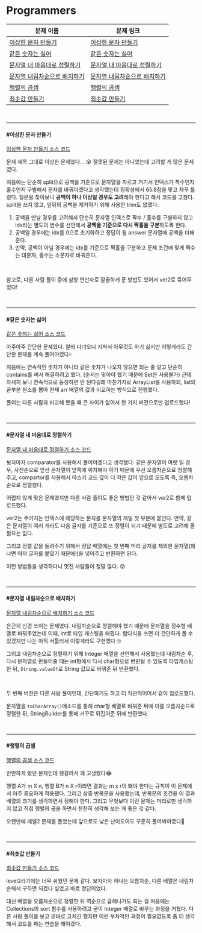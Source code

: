 # Programmers

| 문제 이름                                                    | 문제 링크                                                    |
| ------------------------------------------------------------ | ------------------------------------------------------------ |
| [이상한 문자 만들기](#이상한-문자-만들기)                    | [이상한 문자 만들기](https://programmers.co.kr/learn/courses/30/lessons/12930) |
| [같은 숫자는 싫어](#같은-숫자는-싫어)                        | [같은 숫자는 싫어](https://programmers.co.kr/learn/courses/30/lessons/12906) |
| [문자열 내 마음대로 정렬하기](#문자열-내-마음대로-정렬하기)  | [문자열 내 마음대로 정렬하기](https://programmers.co.kr/learn/courses/30/lessons/12915) |
| [문자열 내림차순으로 배치하기](#문자열-내림차순으로-배치하기) | [문자열 내림차순으로 배치하기](https://programmers.co.kr/learn/courses/30/lessons/12917) |
| [행렬의 곱셈](#행렬의-곱셈)                                  | [행렬의 곱셈](https://programmers.co.kr/learn/courses/30/lessons/12949) |
| [최솟값 만들기](#최솟값-만들기)                              | [최솟값 만들기](https://programmers.co.kr/learn/courses/30/lessons/12941) |

<br>

<hr>

#### #이상한 문자 만들기

[이상한 문자 만들기 소스 코드](https://github.com/hjyeon-n/Algorithm_study/tree/master/Programmers/2020.12/%EC%9D%B4%EC%83%81%ED%95%9C%20%EB%AC%B8%EC%9E%90%20%EB%A7%8C%EB%93%A4%EA%B8%B0)

문제 제목 그대로 이상한 문제였다... 😵 잘못된 문제는 아니었는데 고려할 게 많은 문제였다.

처음에는 단순히 split으로 공백을 기준으로 문자열을 자르고 거기서 인덱스가 짝수인지 홀수인지 구별해서 문자를 바꿔야겠다고 생각했는데 정확성에서 65.8점을 맞고 자꾸 틀렸다. 질문을 찾아보니 **공백이 하나 이상일 경우도 고려**해야 한다고 해서 코드를 고쳤다. split을 쓰지 않고, 앞뒤의 공백을 제거하기 위해 사용한 trim도 없앴다.

1. 공백을 만날 경우를 고려해서 단순히 문자열 인덱스로 짝수 / 홀수를 구별하지 않고 idx라는 별도의 변수를 선언해서 **공백을 기준으로 다시 짝홀을 구분**하도록 한다.
2. 공백일 경우에는 idx를 0으로 초기화하고 정답이 될 answer 문자열에 공백을 더해준다.
3. 만약, 공백이 아닐 경우에는 idx를 기준으로 짝홀을 구분하고 문제 조건에 맞게 짝수는 대문자, 홀수는 소문자로 바꿔준다.

<br>

참고로, 다른 사람 풀이 중에 삼항 연산자로 깔끔하게 푼 방법도 있어서 ver2로 묶어두었다!

<br>

<hr>

#### #같은 숫자는 싫어

[같은 숫자는 싫어 소스 코드](https://github.com/hjyeon-n/Algorithm_study/blob/master/Programmers/2020.12/%EA%B0%99%EC%9D%80%20%EC%88%AB%EC%9E%90%EB%8A%94%20%EC%8B%AB%EC%96%B4.java)

아주아주 간단한 문제였다. 알바 다녀오니 지쳐서 아무것도 하기 싫지만 이렇게라도 간단한 문제를 계속 풀어야겠다💦

처음에는 연속적인 숫자가 아니라 같은 숫자가 나오지 않으면 되는 줄 알고 단순히 contains를 써서 해결하려고 했다. (순서는 맞아야 했기 때문에 Set은 사용불가) 근데 자세히 보니 연속적으로 등장하면 안 된다길래 마찬가지로 ArrayList를 사용하되, list의 끝부분 원소를 뽑아 현재 arr 배열의 값과 비교하는 방식으로 진행했다.

풀이는 다른 사람과 비교해 봤을 때 큰 차이가 없어서 한 가지 버전으로만 업로드했다!

<br>

<hr>

#### #문자열 내 마음대로 정렬하기

[문자열 내 마음대로 정렬하기 소스 코드](https://github.com/hjyeon-n/Algorithm_study/tree/master/Programmers/2020.12/%EB%AC%B8%EC%9E%90%EC%97%B4%20%EB%82%B4%20%EB%A7%88%EC%9D%8C%EB%8C%80%EB%A1%9C%20%EC%A0%95%EB%A0%AC%ED%95%98%EA%B8%B0)

보자마자 comparator를 사용해서 풀어야겠다고 생각했다. 같은 문자열이 여럿 일 경우, 사전순으로 앞선 문자열이 앞쪽에 위치해야 하기 때문에 우선 오름차순으로 정렬해 주고, compartor를 사용해서 아스키 코드 값이 더 작은 값이 앞으로 오도록 즉, 오름차순으로 정렬했다.

어렵지 않게 맞은 문제였지만 다른 사람 풀이도 좋은 방법인 것 같아서 ver2로 함께 업로드했다.

ver2는 주어지는 인덱스에 해당하는 문자를 문자열의 제일 첫 부분에 붙인다. 만약, 같은 문자열이 여러 개라도 다음 글자를 기준으로 또 정렬이 되기 때문에 별도로 고려해 줄 필요는 없다. 

그리고 정렬 값을 돌려주기 위해서 정답 배열에는 첫 번째 머리 글자를 제외한 문자열(왜냐면 아까 글자를 붙였기 때문에!)을 넣어주고 반환하면 된다.

이런 방법들을 생각하다니 멋진 사람들이 정말 많다. 😜

<br>

<hr>

#### #문자열 내림차순으로 배치하기

[문자열 내림차순으로 배치하기 소스 코드](https://github.com/hjyeon-n/Algorithm_study/tree/master/Programmers/2020.12/%EB%AC%B8%EC%9E%90%EC%97%B4%20%EB%82%B4%EB%A6%BC%EC%B0%A8%EC%88%9C%EC%9C%BC%EB%A1%9C%20%EB%B0%B0%EC%B9%98%ED%95%98%EA%B8%B0)

은근히 신경 쓰이는 문제였다. 내림차순으로 정렬해야 했기 때문에 문자열을 정수형 배열로 바꿔주었는데 이때, int로 타입 캐스팅을 해줬다. 람다식을 쓰면 더 간단하게 풀 수 있겠지만 나는 아직 서툴러서 이렇게라도 구현했다 🙄

그리고 내림차순으로 정렬하기 위해 Integer 배열을 선언해서 사용했는데 내림차순 후, 다시 문자열로 만들어줄 때는 int형에서 다시 char형으로 변환될 수 있도록 타입캐스팅한 뒤, `String.valueOf`로 String 값으로 바꿔준 뒤 반환했다.

<br>

두 번째 버전은 다른 사람 풀이인데, 간단하기도 하고 더 직관적이어서 같이 업로드했다.

문자열을 `toCharArray()`메소드를 통해 char형 배열로 바꿔준 뒤에 이를 오름차순으로 정렬한 뒤, StringBuilder를 통해 거꾸로 뒤집어준 뒤에 반환했다.

<br>

<hr>

#### #행렬의 곱셈

[행렬의 곱셈 소스 코드](https://github.com/hjyeon-n/Algorithm_study/blob/master/Programmers/2020.12/%ED%96%89%EB%A0%AC%EC%9D%98%20%EA%B3%B1%EC%85%88.java)

만만하게 봤던 문제인데 헷갈려서 꽤 고생했다😂

행렬 A가 m X n, 행렬 B가 n X r이라면 결과는 m x r이 돼야 한다는 규칙이 이 문제에서 아주 중요하게 적용됐다. 그리고 삼중 반복문을 사용했는데, 반복문의 조건을 이 결과 배열의 크기를 생각하면서 정해야 한다. 그리고 무엇보다 이런 문제는 머리로만 생각하지 않고 직접 행렬의 곱을 하면서 찬찬히 생각해 보는 게 좋은 것 같다.

오랜만에 레벨2 문제를 풀었는데 앞으로도 낮은 난이도여도 꾸준히 풀어봐야겠다🧐 

<br>

<hr>

#### #최솟값 만들기

[최솟값 만들기 소스 코드](https://github.com/hjyeon-n/Algorithm_study/blob/master/Programmers/2020.12/%EC%B5%9C%EC%86%9F%EA%B0%92%20%EB%A7%8C%EB%93%A4%EA%B8%B0.java)

level2라기에는 너무 쉬웠던 문제 같다. 보자마자 하나는 오름차순, 다른 배열은 내림차순해서 구하면 되겠다 싶었고 바로 정답이었다.

대신 배열을 오름차순으로 정렬한 뒤 역순으로 곱해나가도 되는 걸 처음에는 Collections의 sort 함수를 사용하려고 굳이 Integer 배열로 바꾸는 과정을 거쳤다. 다른 사람 풀이를 보고 곧바로 고치긴 했지만 이런 부차적인 과정이 필요없도록 좀 더 생각해서 코드를 짜는 연습을 해야겠다.